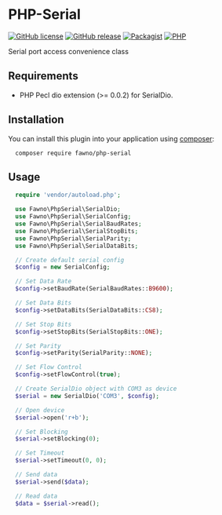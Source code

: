 # PHP-Serial

[![GitHub license](https://img.shields.io/github/license/fawno/PHP-Serial)](https://github.com/fawno/PHP-serial/blob/master/LICENSE)
[![GitHub release](https://img.shields.io/github/release/fawno/PHP-Serial)](https://github.com/fawno/PHP-serial/releases)
[![Packagist](https://img.shields.io/packagist/v/fawno/php-serial)](https://packagist.org/packages/fawno/php-serial)
[![PHP](https://img.shields.io/packagist/php-v/fawno/php-serial)](https://php.net)

Serial port access convenience class

## Requirements
- PHP Pecl dio extension (>= 0.0.2) for SerialDio.

## Installation

You can install this plugin into your application using
[composer](https://getcomposer.org):

```
  composer require fawno/php-serial
```

## Usage

```php
  require 'vendor/autoload.php';

  use Fawno\PhpSerial\SerialDio;
  use Fawno\PhpSerial\SerialConfig;
  use Fawno\PhpSerial\SerialBaudRates;
  use Fawno\PhpSerial\SerialStopBits;
  use Fawno\PhpSerial\SerialParity;
  use Fawno\PhpSerial\SerialDataBits;

  // Create default serial config
  $config = new SerialConfig;

  // Set Data Rate
  $config->setBaudRate(SerialBaudRates::B9600);

  // Set Data Bits
  $config->setDataBits(SerialDataBits::CS8);

  // Set Stop Bits
  $config->setStopBits(SerialStopBits::ONE);

  // Set Parity
  $config->setParity(SerialParity::NONE);

  // Set Flow Control
  $config->setFlowControl(true);

  // Create SerialDio object with COM3 as device
  $serial = new SerialDio('COM3', $config);

  // Open device
  $serial->open('r+b');

  // Set Blocking
  $serial->setBlocking(0);

  // Set Timeout
  $serial->setTimeout(0, 0);

  // Send data
  $serial->send($data);

  // Read data
  $data = $serial->read();
```
